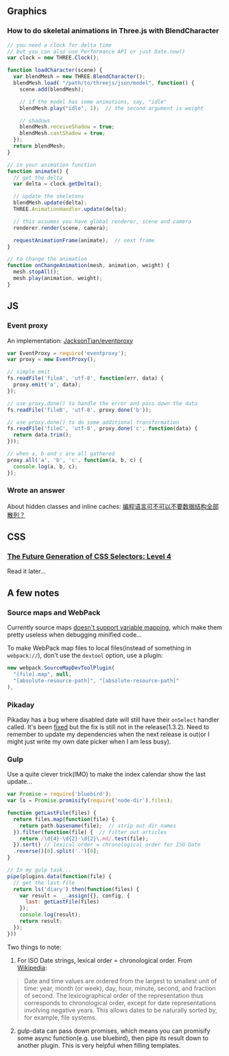 ## Graphics

### How to do skeletal animations in Three.js with BlendCharacter

```javascript
// you need a clock for delta time
// but you can also use Performance API or just Date.now()
var clock = new THREE.Clock();

function loadCharacter(scene) {
  var blendMesh = new THREE.BlendCharacter();
  blendMesh.load( "/path/to/threejs/json/model", function() {
    scene.add(blendMesh);

    // if the model has some animations, say, "idle"
    blendMesh.play("idle", 1);  // the second argument is weight

    // shadows
    blendMesh.receiveShadow = true;
    blendMesh.castShadow = true;
  });
  return blendMesh;
}

// in your animation function
function animate() {
  // get the delta
  var delta = clock.getDelta();

  // update the skeletons
  blendMesh.update(delta);
  THREE.AnimationHandler.update(delta);

  // this assumes you have global renderer, scene and camera
  renderer.render(scene, camera);

  requestAnimationFrame(animate);  // next frame
}

// to change the animation
function onChangeAnimation(mesh, animation, weight) {
  mesh.stopAll();
  mesh.play(animation, weight);
}
```

## JS

### Event proxy

An implementation: [JacksonTian/eventproxy](https://github.com/JacksonTian/eventproxy)

```javascript
var EventProxy = require('eventproxy');
var proxy = new EventProxy();

// simple emit
fs.readFile('fileA', 'utf-8', function(err, data) {
  proxy.emit('a', data);
});

// use proxy.done() to handle the error and pass down the data
fs.readFile('fileB', 'utf-8', proxy.done('b'));

// use proxy.done() to do some additional transformation
fs.readFile('fileC', 'utf-8', proxy.done('c', function(data) {
  return data.trim();
}));

// when a, b and c are all gathered
proxy.all('a', 'b', 'c', function(a, b, c) {
  console.log(a, b, c);
});
```

### Wrote an answer

About hidden classes and inline caches: [编程语言可不可以不要数据结构全部散列？](http://www.zhihu.com/question/31350233/answer/51567703)

## CSS

### [The Future Generation of CSS Selectors: Level 4](http://www.sitepoint.com/future-generation-css-selectors-level-4/)

Read it later...

## A few notes

### Source maps and WebPack

Currently source maps [doesn't support variable mapping](http://www.html5rocks.com/en/tutorials/developertools/sourcemaps/#toc-notperfect), which make them pretty useless when debugging minified code...

To make WebPack map files to local files(instead of something in `webpack://`), don't use the `devtool` option, use a plugin:

  ```javascript
  new webpack.SourceMapDevToolPlugin(
    "[file].map", null,
    "[absolute-resource-path]", "[absolute-resource-path]"
  ),
  ```

### Pikaday

Pikaday has a bug where disabled date will still have their `onSelect` handler called. It's been [fixed](https://github.com/dbushell/Pikaday/pull/247) but the fix is still not in the release(1.3.2). Need to remember to update my dependencies when the next release is out(or I might just write my own date picker when I am less busy).

### Gulp

Use a quite clever trick(IMO) to make the index calendar show the last update...

  ```javascript
  var Promise = require('bluebird');
  var ls = Promise.promisify(require('node-dir').files);

  function getLastFile(files) {
    return files.map(function(file) {
      return path.basename(file);  // strip out dir names
    }).filter(function(file) {  // filter out articles
      return /\d{4}-\d{2}-\d{2}\.md/.test(file);
    }).sort() // lexical order = chronological order for ISO Date 
    .reverse()[0].split('.')[0];
  }

  // In my gulp task...
  pipe(plugins.data(function(file) {
    // get the last file
    return ls('diary').then(function(files) {
      var result =  _.assign({}, config, {
        last: getLastFile(files)
      });
      console.log(result);
      return result;
    });
  }))
  ```

Two things to note:

1. For ISO Date strings, lexical order = chronological order. From [Wikipedia](https://en.wikipedia.org/wiki/ISO_8601):

  > Date and time values are ordered from the largest to smallest unit of time: year, month (or week), day, hour, minute, second, and fraction of second. The lexicographical order of the representation thus corresponds to chronological order, except for date representations involving negative years. This allows dates to be naturally sorted by, for example, file systems.
2. gulp-data can pass down promises, which means you can promisify some async function(e.g. use bluebird), then pipe its result down to another plugin. This is very helpful when filling templates.